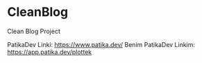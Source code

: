 # CleanBlog
Clean Blog Project

PatikaDev Linki: https://www.patika.dev/
Benim PatikaDev Linkim: https://app.patika.dev/plottek
